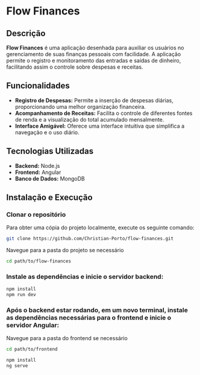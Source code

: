 # Flow Finances

## Descrição
**Flow Finances** é uma aplicação desenhada para auxiliar os usuários no gerenciamento de suas finanças pessoais com facilidade. A aplicação permite o registro e monitoramento das entradas e saídas de dinheiro, facilitando assim o controle sobre despesas e receitas.

## Funcionalidades
- **Registro de Despesas:** Permite a inserção de despesas diárias, proporcionando uma melhor organização financeira.
- **Acompanhamento de Receitas:** Facilita o controle de diferentes fontes de renda e a visualização do total acumulado mensalmente.
- **Interface Amigável:** Oferece uma interface intuitiva que simplifica a navegação e o uso diário.

## Tecnologias Utilizadas
- **Backend:** Node.js
- **Frontend:** Angular
- **Banco de Dados:** MongoDB

## Instalação e Execução

### Clonar o repositório
Para obter uma cópia do projeto localmente, execute os seguinte comando:

```bash
git clone https://github.com/Christian-Porto/flow-finances.git
```
Navegue para a pasta do projeto se necessário
```bash
cd path/to/flow-finances
```

### Instale as dependências e inicie o servidor backend:
```bash
npm install
npm run dev
```

### Após o backend estar rodando, em um novo terminal, instale as dependências necessárias para o frontend e inicie o servidor Angular:
Navegue para a pasta do frontend se necessário
```bash
cd path/to/frontend
```
```bash
npm install
ng serve
```
